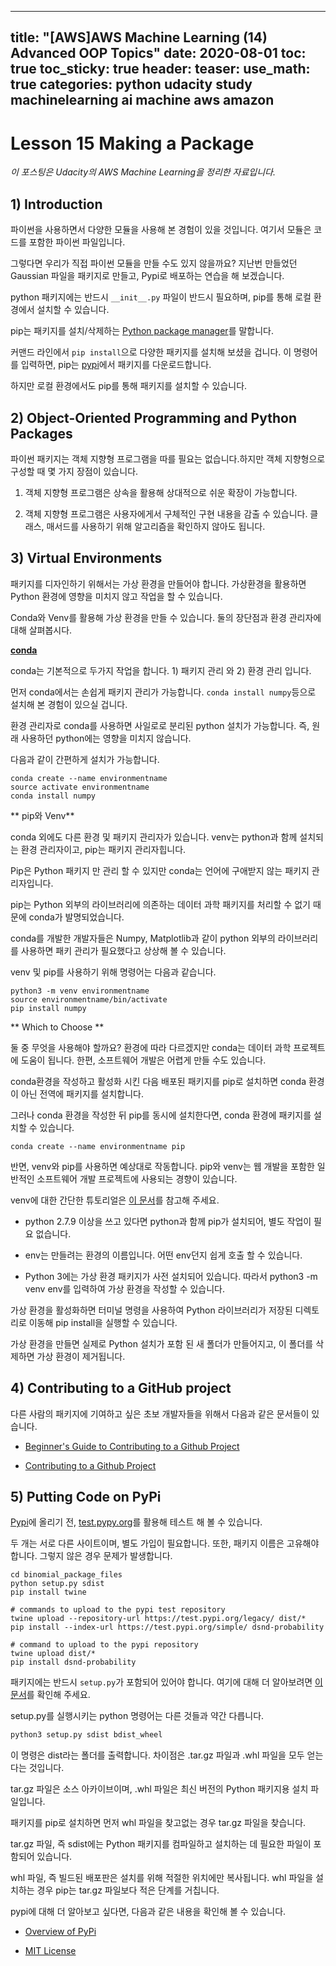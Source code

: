 ---
title: "[AWS]AWS Machine Learning (14) Advanced OOP Topics"
date: 2020-08-01
toc: true
toc_sticky: true
header:
  teaser: 
use_math: true
categories: python udacity study machinelearning ai machine aws amazon
---

#  Lesson 15 Making a Package

*이 포스팅은 Udacity의 AWS Machine Learning을 정리한 자료입니다.*  

## 1) Introduction

 파이썬을 사용하면서 다양한 모듈을 사용해 본 경험이 있을 것입니다. 여기서 모듈은 코드를 포함한 파이썬 파일입니다.

그렇다면 우리가 직접 파이썬 모듈을 만들 수도 있지 않을까요? 지난번 만들었던 Gaussian 파일을 패키지로 만들고, Pypi로 배포하는 연습을 해 보겠습니다.

python 패키지에는 반드시 `__init__.py` 파일이 반드시 필요하며, pip를 통해 로컬 환경에서 설치할 수 있습니다.

pip는 패키지를 설치/삭제하는 [Python package manager](https://pip.pypa.io/en/stable/)를 말합니다.

커맨드 라인에서 `pip install`으로 다양한 패키지를 설치해 보셨을 겁니다. 이 명령어를 입력하면, pip는 [pypi](https://pypi.org/)에서 패키지를 다운로드합니다.

하지만 로컬 환경에서도 pip를 통해 패키지를 설치할 수 있습니다.


## 2) Object-Oriented Programming and Python Packages

파이썬 패키지는 객체 지향형 프로그램을 따를 필요는 없습니다.하지만 객체 지향형으로 구성할 때 몇 가지 장점이 있습니다.

1. 객체 지향형 프로그램은 상속을 활용해 상대적으로 쉬운 확장이 가능합니다.

2. 객체 지향형 프로그램은 사용자에게서 구체적인 구현 내용을 감출 수 있습니다. 클래스, 매서드를 사용하기 위해 알고리즘을 확인하지 않아도 됩니다.


## 3) Virtual Environments

패키지를 디자인하기 위해서는 가상 환경을 만들어야 합니다. 가상환경을 활용하면 Python 환경에 영향을 미치지 않고 작업을 할 수 있습니다.

Conda와 Venv를 활용해 가상 환경을 만들 수 있습니다. 둘의 장단점과 환경 관리자에 대해 살펴봅시다.

**[conda](https://conda.io/docs/)** 

conda는 기본적으로 두가지 작업을 합니다. 1) 패키지 관리 와 2) 환경 관리 입니다.

먼저 conda에서는 손쉽게 패키지 관리가 가능합니다. `conda install numpy`등으로 설치해 본 경험이 있으실 겁니다.

환경 관리자로 conda를 사용하면 사일로로 분리된 python 설치가 가능합니다. 즉, 원래 사용하던 python에는 영향을 미치지 않습니다.

다음과 같이 간편하게 설치가 가능합니다.

```
conda create --name environmentname
source activate environmentname
conda install numpy
```

** pip와 Venv** 

conda 외에도 다른 환경 및 패키지 관리자가 있습니다. venv는 python과 함께 설치되는 환경 관리자이고, pip는 패키지 관리자힙니다.

Pip은 Python 패키지 만 관리 할 수 ​​있지만 conda는 언어에 구애받지 않는 패키지 관리자입니다. 

pip는 Python 외부의 라이브러리에 의존하는 데이터 과학 패키지를 처리 ​​할 수 ​​없기 때문에 conda가 발명되었습니다. 

conda를 개발한 개발자들은 Numpy, Matplotlib과 같이 python 외부의 라이브러리를 사용하면 패키 관리가 필요했다고 상상해 볼 수 있습니다.

venv 및 pip를 사용하기 위해 명령어는 다음과 같습니다.

```
python3 -m venv environmentname
source environmentname/bin/activate
pip install numpy
```

** Which to Choose **

둘 중 무엇을 사용해야 할까요? 환경에 따라 다르겠지만 conda는 데이터 과학 프로젝트에 도움이 됩니다. 한편, 소프트웨어 개발은 어렵게 만들 수도 있습니다.

conda환경을 작성하고 활성화 시킨 다음 배포된 패키지를 pip로 설치하면 conda 환경이 아닌 전역에 패키지를 설치합니다.

그러나 conda 환경을 작성한 뒤 pip를 동시에 설치한다면, conda 환경에 패키지를 설치할 수 있습니다.

```
conda create --name environmentname pip
```

반면, venv와 pip를 사용하면 예상대로 작동합니다. pip와 venv는 웹 개발을 포함한 일반적인 소프트웨어 개발 프로젝트에 사용되는 경향이 있습니다.

venv에 대한 간단한 튜토리얼은 [이 문서](https://packaging.python.org/guides/installing-using-pip-and-virtualenv/)를 참고해 주세요. 

* python 2.7.9 이상을 쓰고 있다면 python과 함께 pip가 설치되어, 별도 작업이 필요 없습니다.

* env는 만들려는 환경의 이름입니다. 어떤 env던지 쉽게 호출 할 수 있습니다.

* Python 3에는 가상 환경 패키지가 사전 설치되어 있습니다. 따라서 python3 -m venv env를 입력하여 가상 환경을 작성할 수 있습니다.


가상 환경을 활성화하면 터미널 명령을 사용하여 Python 라이브러리가 저장된 디렉토리로 이동해 pip install을 실행할 수 있습니다.

가상 환경을 만들면 실제로 Python 설치가 포함 된 새 폴더가 만들어지고, 이 폴더를 삭제하면 가상 환경이 제거됩니다.


## 4) Contributing to a GitHub project

다른 사람의 패키지에 기여하고 싶은 초보 개발자들을 위해서 다음과 같은 문서들이 있습니다.

* [Beginner's Guide to Contributing to a Github Project](https://akrabat.com/the-beginners-guide-to-contributing-to-a-github-project/)

* [Contributing to a Github Project](https://github.com/MarcDiethelm/contributing/blob/master/README.md)


## 5) Putting Code on PyPi

[Pypi](https://pypi.org/)에 올리기 전, [test.pypy.org](https://test.pypi.org/)를 활용해 테스트 해 볼 수 있습니다.

두 개는 서로 다른 사이트이며, 별도 가입이 필요합니다. 또한, 패키지 이름은 고유해야 합니다. 그렇지 않은 경우 문제가 발생합니다.

```
cd binomial_package_files
python setup.py sdist
pip install twine

# commands to upload to the pypi test repository
twine upload --repository-url https://test.pypi.org/legacy/ dist/*
pip install --index-url https://test.pypi.org/simple/ dsnd-probability

# command to upload to the pypi repository
twine upload dist/*
pip install dsnd-probability
```
패키지에는 반드시 `setup.py`가 포함되어 있어야 합니다. 여기에 대해 더 알아보려면 [이 문서](https://packaging.python.org/tutorials/distributing-packages/)를 확인해 주세요.

setup.py를 실행시키는 python 명령어는 다른 것들과 약간 다릅니다.

```python
python3 setup.py sdist bdist_wheel
```

이 명령은 dist라는 폴더를 출력합니다. 차이점은 .tar.gz 파일과 .whl 파일을 모두 얻는다는 것입니다.

tar.gz 파일은 소스 아카이브이며, .whl 파일은 최신 버전의 Python 패키지용 설치 파일입니다.

패키지를 pip로 설치하면 먼저 whl 파일을 찾고없는 경우 tar.gz 파일을 찾습니다.

tar.gz 파일, 즉 sdist에는 Python 패키지를 컴파일하고 설치하는 데 필요한 파일이 포함되어 있습니다.

whl 파일, 즉 빌드된 배포판은 설치를 위해 적절한 위치에만 복사됩니다. whl 파일을 설치하는 경우 pip는 tar.gz 파일보다 적은 단계를 거칩니다.

pypi에 대해 더 알아보고 싶다면, 다음과 같은 내용을 확인해 볼 수 있습니다.

* [Overview of PyPi](https://docs.python.org/3/distutils/packageindex.html)

* [MIT License](https://opensource.org/licenses/MIT)


